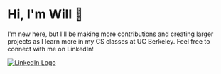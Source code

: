 <!-- Header & Intro -->
<h1>Hi, I'm Will 👋</h1> 
<p>I'm new here, but I'll be making more contributions and creating larger projects as I learn more in my CS classes at UC Berkeley. Feel free to connect with me on LinkedIn! </p>

<!-- Github ReadMe Stats – https://github.com/anuraghazra/github-readme-stats -->
<!-- [![Will's GitHub stats](https://github-readme-stats.vercel.app/api?username=willtholke&hide_border=True&bg_color=0D1117&hide=prs,issues&show_icons=true&theme=nord)](https://github.com/willtholke/github-readme-stats) -->
<!-- GitHub Top Languages Stats - <img align="left" src="https://github-readme-stats.vercel.app/api/top-langs/?username=willtholke&layout=compact&hide_border=true&card_width=250&bg_color=0D1117&title_color=80A0C0&text_color=FFFFFF&icon_color=87BFCF"> -->
<!-- [![willianrod's wakatime stats](https://github-readme-stats.vercel.app/api/wakatime?username=willtholke&hide_border=True&bg_color=0D1117&hide=prs,issues&show_icons=true&theme=nord)](https://github.com/anuraghazra/github-readme-stats) -->

<!-- Content -->
<!-- <h2>Languages & Skills:</h2>
  <ul>
      <li>Python</li>
      <li>HTML5 & basic CSS</li>
      <li>Bootstrapping</li>
  </ul>

<h2>What I'm Studying Now:</h2>
  <ul>
      <li>JavaScript, Flask, & CSS for web dev</li>
      <li>Machine learning in Python</li>
  </ul> -->

<!-- Contact -->
<!-- <h3><a href="mailto:tholkewilliam@fhda.com?subject=Reaching Out From GitHub">Let's get in touch!</a></h3>  -->

<!-- <a href="https://open.spotify.com/user/skate.will">
  <img src="https://raw.githubusercontent.com/peterthehan/peterthehan/master/assets/spotify.svg" align="left" width="28px" alt="Spotify Logo">
</a> -->

<a href="https://www.linkedin.com/in/williametholke" target="_blank">
  <img src="https://img.shields.io/badge/linkedin-%230077B5.svg?&style=for-the-badge&logo=linkedin&logoColor=white" alt="LinkedIn Logo">
</a>

